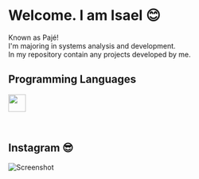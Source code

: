 # Welcome. I am Isael 😊
Known as Pajé!  
I'm majoring in systems analysis and development.  
In my repository contain any projects developed by me.  

## Programming Languages 
<p>
<img src="https://publicbucketpaje.s3.sa-east-1.amazonaws.com/cellPhoneImage.png?response-content-disposition=inline&X-Amz-Security-Token=IQoJb3JpZ2luX2VjEGAaCXNhLWVhc3QtMSJIMEYCIQCkUUndm1w5johPs7f28ZelQTQZki%2BZyYmArgbtcyircwIhAJLFpCn7O%2BJB2wIWvsTkkXKvrt2cz3%2BAzks8RUsyCqdPKvYCCHkQABoMMTA3MTkwNTM2MDA5IgwMz%2FGOFS%2BdZUXvFBAq0wKXBT4o%2FbUBUwiRtnKZbpg2UTniVx3IKKw3im0EQZRdiN5yOUE6HH4Bubd%2BKdp6ALmq900gLjF94Jxqaq4rk87fh%2FnYOE2EaBanqQj476Ke8LSreINbc3eFoN4wKGuKbKZ%2F1gfvkdX5xC%2BqF3LmX4I5MSQEH8u91HBxseo%2BjwIdJyj3PX1uTpX4viMuklnx5qExNL%2BnQ9zL%2BnJr126ca323irm35p0Gr62x66g%2F8mO%2Bp%2BV77epeWgORP9u%2FAD%2BKp1o%2BaFD6jjjQ7WuCvlXJP5f0ALi7d99Twjam5NPvug4x6VzM9HDsL8s%2FKVWOOMbmvgZ9e5XNwKHobzpNqzI6xHGdRCx%2Bj%2F%2BGVbQPqD%2FAc%2FXUho2lXNP6GwBu0iRKUNFPxPUPmrhtnyTJUDYT843onqzCkSq19LIrLaUOAWg%2FVUje2odlayqZagh8gYUHQk9KrNSnFPIwzti6iAY6sgJtenOTQZPg1y1MWgZShladeUxJbulXC86Sr7G23XxieeKkBTLcpwQiq0wvTEKT4pTYrFwlh8sqV84ZnjX1YG87Usnsu9pVPsYuFhsqK%2BVxycewwXzyuUjKrsgv5YqvnAVYmdySk93e%2FOiPkFN5yVj0%2Fc1jIPo39x8js5PW5aN5K5iKXB6a4i6CfGFSdTmEgh7oGB7dw6bdoPAyRPhEYaJ9zDesps0qK09jfSskHr90gTbjEIkiQXjbCyzOFB6FvqUwEhRT0ET7ctGXOyZ3rnuEzJNgSI3z%2BnQc6e%2B%2FiE5Mlca3d1EVqD3%2BQnQGZDMktLq1WeapFE%2Bx72c9w1mnXB%2BV8QYQ7Dp1AC9tSEaH3WeRYXYahzA8as30n%2F%2FIpbKi969nlul1SPYIpO4qAKema%2BiftEY%3D&X-Amz-Algorithm=AWS4-HMAC-SHA256&X-Amz-Date=20210807T155331Z&X-Amz-SignedHeaders=host&X-Amz-Expires=300&X-Amz-Credential=ASIARR5INY5EXMQ2E4ZD%2F20210807%2Fsa-east-1%2Fs3%2Faws4_request&X-Amz-Signature=fc828749d6e283ca7413ad0df860660fe7e7528076aa6fccece81d36b200e0ea" height="35px" />
</p>
&nbsp;
  
## Instagram 😎
![Screenshot](https://publicbucketpaje.s3.sa-east-1.amazonaws.com/cellPhoneImage.png?response-content-disposition=inline&X-Amz-Security-Token=IQoJb3JpZ2luX2VjELf%2F%2F%2F%2F%2F%2F%2F%2F%2F%2FwEaCXNhLWVhc3QtMSJGMEQCIAGGCkdF7fKM%2FuT5OUTNtFor1qv0%2FW0ZM%2BUc1JpVPWfzAiBEiazoaVWLC22BtMqK24KLWVllzTDLGoxn9xNA%2F2LANCr%2FAgjA%2F%2F%2F%2F%2F%2F%2F%2F%2F%2F8BEAAaDDEwNzE5MDUzNjAwOSIM9JM3P5xrjiz26Ie6KtMCX6xA30KhDm9zmecvpqetk8P6aJN0lw26Wlu56zyjhG5BwdbL%2FCkV2z8vzJ2gn4%2B1FUDljrqeLtrn3w%2ByOS3XXXOmd%2F1PmwC7SoZU4iJw3p1fiOVuUhz94TFEZJidgEK9mQYRTgl4HWcQ6NoHk5aQzKbgC7KV1d1CJytUmxcwIfgvZZM2ipoX5%2B6xtdrbSe1eD9WUY4qzEGbii9nNKPZNbcp9bKF%2BC1ym1shjC9jQCp8MPCyCNqgsKSGzcNnBL1fslhttff2WlYpk41ZeS%2B%2FYDTJXIdmMD5Vzvy9nUakgWDo7T5chkXC4DHoGKml4jZV6focNrzMVtPD7Kg7DrQIAIv8O52NW%2Fi8oT0CAPO3mkNAFjqTvS1dqf2TGp50ycPwH9G1xtUyOBjJGw3EqhumnPty8mqE%2FxeCaHaV6RHUMEQFr4xgEp12Puvluf%2BKYzCp0dg4oMITJlYgGOrQCDrxm%2FKsyO2RCbOdogK4lNWAy6sGk3x3yaDxQ95eHIf6CGFlhUdVavePg6uWmnAGWLFf1%2Blukrge5L8b9GDSDqPYexajtdn1ZGTXPg9tlIgHI8CM6O5iPxGyjTcPFniDsxJOdEwNU%2Bh6l6CSv67vQb%2FLO5by%2BNCYp7OTp45zck8BVTV9BUMfNGabUo9cTQqICLv4QCSjfs2ZWloeI9HRxkK3iYGFHZOxlGEQ7%2FPROMzjFOedmvLihHhz6vcqUl8dYDhh%2FN8W1QzDM351PW%2Bc7cqk9Sh9j3GFqmCXwEeBgxjtx7ao%2BSBtRpU67ogCzxSrzMN2pQcnBWDRw0aaDhO3tOTlpD7TW1UyokLalu5Qr%2FCjhfCwlD66%2B%2FxDcMGTp2EeRvh9yTDiMdJXy7rJh9rt6yasosCY%3D&X-Amz-Algorithm=AWS4-HMAC-SHA256&X-Amz-Date=20210731T150058Z&X-Amz-SignedHeaders=host&X-Amz-Expires=300&X-Amz-Credential=ASIARR5INY5ETNVI5UO6%2F20210731%2Fsa-east-1%2Fs3%2Faws4_request&X-Amz-Signature=48f85c06fbd477364fb03ef02403295cbdc45b861b0b2aad15278330ac92b532)
